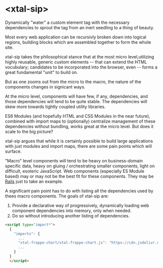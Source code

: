 # \<xtal-sip\>

Dynamically &#34;water&#34; a custom element tag with the necessary dependencies to sprout the tag from an inert seedling to a thing of beauty.

Most every web application can be recursivly broken down into logical regions, building blocks which are assembled together to form the whole site.

xtal-sip takes the philosophical stance that at the most micro level,utilizing highly reusable, generic custom elements -- that can extend the HTML vocubulary; candidates to be incorporated into the browser, even -- forms a great fundamental "unit" to build on.

But as one zooms out from the micro to the macro, the nature of the components changes in signicant ways.  

At the micro level, components will have few, if any, dependencies, and those dependencies will tend to be quite stable.  The dependencies will skew more towards tightly coupled utility libraries. 

ES6 Modules (and hopefully HTML and CSS Modules in the near future), combined with import maps to (optionally) centralize management of these dependencies without bundling, works great at the micro level.  But does it scale to the big picture?

xtal-sip argues that while it is certainly possible to build large applications with just modules and import maps, there are some pain points which will surface.

"Macro" level components will tend to be heavy on business-domain specific data, heavy on gluing / orchestrating smaller components, light on difficult, esoteric JavaScript.  Web components (especially ES Module based) may or may not be the best fit for these components.  They may be  [Rails](https://goiabada.blog/rails-components-faedd412ce19) just to take an example.  

A significant pain point has to do with  listing all the dependencies used by thees macro components.  The goals of xtal-sip are:

1.  Provide a declarative way of progressively, dynamically loading web component dependencies into memory, only when needed.
2.  Do so without introducing another listing of dependencies.


```html
<script type="import*">
  {
    "imports": {
      ...
      "xtal-frappe-chart/xtal-frappe-chart.js": "https://cdn.jsdelivr.net/npm/xtal-frappe-chart@0.0.22/xtal-frappe-chart.js#xtal-frappe-chart",
      ...
    }
  }
  </script>
```
